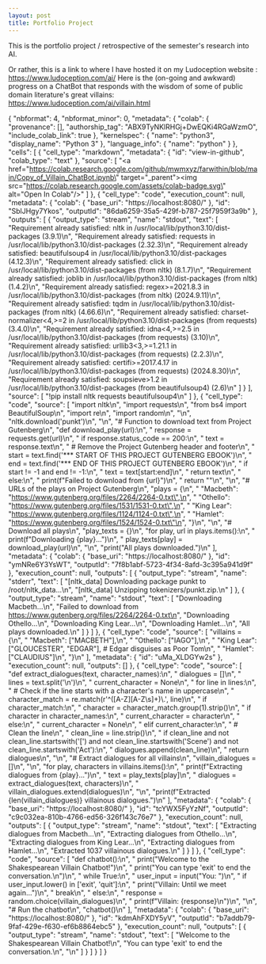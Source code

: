 ```yaml
---
layout: post
title: Portfolio Project
---
```


This is the portfolio project / retrospective of the semester's research into AI. 

Or rather, this is a link to where I have hosted it on my Ludoception website : https://www.ludoception.com/ai/
Here is the (on-going and awkward) progress on a ChatBot that responds with the wisdom of some of public domain literature's great villains: https://www.ludoception.com/ai/villain.html


{
  "nbformat": 4,
  "nbformat_minor": 0,
  "metadata": {
    "colab": {
      "provenance": [],
      "authorship_tag": "ABX9TyNKlRHGj+DwEQKi4RGaWzmO",
      "include_colab_link": true
    },
    "kernelspec": {
      "name": "python3",
      "display_name": "Python 3"
    },
    "language_info": {
      "name": "python"
    }
  },
  "cells": [
    {
      "cell_type": "markdown",
      "metadata": {
        "id": "view-in-github",
        "colab_type": "text"
      },
      "source": [
        "<a href=\"https://colab.research.google.com/github/mwmxyz/farwithin/blob/main/Copy_of_Villain_ChatBot.ipynb\" target=\"_parent\"><img src=\"https://colab.research.google.com/assets/colab-badge.svg\" alt=\"Open In Colab\"/></a>"
      ]
    },
    {
      "cell_type": "code",
      "execution_count": null,
      "metadata": {
        "colab": {
          "base_uri": "https://localhost:8080/"
        },
        "id": "SblJHgy7Ykos",
        "outputId": "86da6259-35a5-429f-b787-25f7959f3a9b"
      },
      "outputs": [
        {
          "output_type": "stream",
          "name": "stdout",
          "text": [
            "Requirement already satisfied: nltk in /usr/local/lib/python3.10/dist-packages (3.9.1)\n",
            "Requirement already satisfied: requests in /usr/local/lib/python3.10/dist-packages (2.32.3)\n",
            "Requirement already satisfied: beautifulsoup4 in /usr/local/lib/python3.10/dist-packages (4.12.3)\n",
            "Requirement already satisfied: click in /usr/local/lib/python3.10/dist-packages (from nltk) (8.1.7)\n",
            "Requirement already satisfied: joblib in /usr/local/lib/python3.10/dist-packages (from nltk) (1.4.2)\n",
            "Requirement already satisfied: regex>=2021.8.3 in /usr/local/lib/python3.10/dist-packages (from nltk) (2024.9.11)\n",
            "Requirement already satisfied: tqdm in /usr/local/lib/python3.10/dist-packages (from nltk) (4.66.6)\n",
            "Requirement already satisfied: charset-normalizer<4,>=2 in /usr/local/lib/python3.10/dist-packages (from requests) (3.4.0)\n",
            "Requirement already satisfied: idna<4,>=2.5 in /usr/local/lib/python3.10/dist-packages (from requests) (3.10)\n",
            "Requirement already satisfied: urllib3<3,>=1.21.1 in /usr/local/lib/python3.10/dist-packages (from requests) (2.2.3)\n",
            "Requirement already satisfied: certifi>=2017.4.17 in /usr/local/lib/python3.10/dist-packages (from requests) (2024.8.30)\n",
            "Requirement already satisfied: soupsieve>1.2 in /usr/local/lib/python3.10/dist-packages (from beautifulsoup4) (2.6)\n"
          ]
        }
      ],
      "source": [
        "!pip install nltk requests beautifulsoup4\n"
      ]
    },
    {
      "cell_type": "code",
      "source": [
        "import nltk\n",
        "import requests\n",
        "from bs4 import BeautifulSoup\n",
        "import re\n",
        "import random\n",
        "\n",
        "nltk.download('punkt')\n",
        "\n",
        "# Function to download text from Project Gutenberg\n",
        "def download_play(url):\n",
        "    response = requests.get(url)\n",
        "    if response.status_code == 200:\n",
        "        text = response.text\n",
        "        # Remove the Project Gutenberg header and footer\n",
        "        start = text.find('*** START OF THIS PROJECT GUTENBERG EBOOK')\n",
        "        end = text.find('*** END OF THIS PROJECT GUTENBERG EBOOK')\n",
        "        if start != -1 and end != -1:\n",
        "            text = text[start:end]\n",
        "        return text\n",
        "    else:\n",
        "        print(f\"Failed to download from {url}\")\n",
        "        return \"\"\n",
        "\n",
        "# URLs of the plays on Project Gutenberg\n",
        "plays = {\n",
        "    \"Macbeth\": \"https://www.gutenberg.org/files/2264/2264-0.txt\",\n",
        "    \"Othello\": \"https://www.gutenberg.org/files/1531/1531-0.txt\",\n",
        "    \"King Lear\": \"https://www.gutenberg.org/files/1124/1124-0.txt\",\n",
        "    \"Hamlet\": \"https://www.gutenberg.org/files/1524/1524-0.txt\"\n",
        "}\n",
        "\n",
        "# Download all plays\n",
        "play_texts = {}\n",
        "for play, url in plays.items():\n",
        "    print(f\"Downloading {play}...\")\n",
        "    play_texts[play] = download_play(url)\n",
        "\n",
        "print(\"All plays downloaded.\")\n"
      ],
      "metadata": {
        "colab": {
          "base_uri": "https://localhost:8080/"
        },
        "id": "ymNRe6Y3YsWT",
        "outputId": "7f8b1abf-5723-4f34-8afd-3c395a941d9f"
      },
      "execution_count": null,
      "outputs": [
        {
          "output_type": "stream",
          "name": "stderr",
          "text": [
            "[nltk_data] Downloading package punkt to /root/nltk_data...\n",
            "[nltk_data]   Unzipping tokenizers/punkt.zip.\n"
          ]
        },
        {
          "output_type": "stream",
          "name": "stdout",
          "text": [
            "Downloading Macbeth...\n",
            "Failed to download from https://www.gutenberg.org/files/2264/2264-0.txt\n",
            "Downloading Othello...\n",
            "Downloading King Lear...\n",
            "Downloading Hamlet...\n",
            "All plays downloaded.\n"
          ]
        }
      ]
    },
    {
      "cell_type": "code",
      "source": [
        "villains = {\n",
        "    \"Macbeth\": [\"MACBETH\"],\n",
        "    \"Othello\": [\"IAGO\"],\n",
        "    \"King Lear\": [\"GLOUCESTER\", \"EDGAR\"],  # Edgar disguises as Poor Tom\n",
        "    \"Hamlet\": [\"CLAUDIUS\"]\n",
        "}\n"
      ],
      "metadata": {
        "id": "uMa_XLDGYw2s"
      },
      "execution_count": null,
      "outputs": []
    },
    {
      "cell_type": "code",
      "source": [
        "def extract_dialogues(text, character_names):\n",
        "    dialogues = []\n",
        "    lines = text.split('\\n')\n",
        "    current_character = None\n",
        "    for line in lines:\n",
        "        # Check if the line starts with a character's name in uppercase\n",
        "        character_match = re.match(r'^([A-Z][A-Z\\s]+)\\.', line)\n",
        "        if character_match:\n",
        "            character = character_match.group(1).strip()\n",
        "            if character in character_names:\n",
        "                current_character = character\n",
        "            else:\n",
        "                current_character = None\n",
        "        elif current_character:\n",
        "            # Clean the line\n",
        "            clean_line = line.strip()\n",
        "            if clean_line and not clean_line.startswith('[') and not clean_line.startswith('Scene') and not clean_line.startswith('Act'):\n",
        "                dialogues.append(clean_line)\n",
        "    return dialogues\n",
        "\n",
        "# Extract dialogues for all villains\n",
        "villain_dialogues = []\n",
        "\n",
        "for play, characters in villains.items():\n",
        "    print(f\"Extracting dialogues from {play}...\")\n",
        "    text = play_texts[play]\n",
        "    dialogues = extract_dialogues(text, characters)\n",
        "    villain_dialogues.extend(dialogues)\n",
        "\n",
        "print(f\"Extracted {len(villain_dialogues)} villainous dialogues.\")\n"
      ],
      "metadata": {
        "colab": {
          "base_uri": "https://localhost:8080/"
        },
        "id": "tcYWX5FyYzNf",
        "outputId": "c9c032ea-810b-4766-ed56-326f143c76e7"
      },
      "execution_count": null,
      "outputs": [
        {
          "output_type": "stream",
          "name": "stdout",
          "text": [
            "Extracting dialogues from Macbeth...\n",
            "Extracting dialogues from Othello...\n",
            "Extracting dialogues from King Lear...\n",
            "Extracting dialogues from Hamlet...\n",
            "Extracted 1037 villainous dialogues.\n"
          ]
        }
      ]
    },
    {
      "cell_type": "code",
      "source": [
        "def chatbot():\n",
        "    print(\"Welcome to the Shakespearean Villain Chatbot!\")\n",
        "    print(\"You can type 'exit' to end the conversation.\\n\")\n",
        "    while True:\n",
        "        user_input = input(\"You: \")\n",
        "        if user_input.lower() in ['exit', 'quit']:\n",
        "            print(\"Villain: Until we meet again...\")\n",
        "            break\n",
        "        else:\n",
        "            response = random.choice(villain_dialogues)\n",
        "            print(f\"Villain: {response}\\n\")\n",
        "\n",
        "# Run the chatbot\n",
        "chatbot()\n"
      ],
      "metadata": {
        "colab": {
          "base_uri": "https://localhost:8080/"
        },
        "id": "kdmAhFXDY5yV",
        "outputId": "b7addb79-9faf-429e-f630-ef6b8864ebc5"
      },
      "execution_count": null,
      "outputs": [
        {
          "output_type": "stream",
          "name": "stdout",
          "text": [
            "Welcome to the Shakespearean Villain Chatbot!\n",
            "You can type 'exit' to end the conversation.\n",
            "\n"
          ]
        }
      ]
    }
  ]
}
